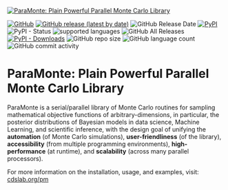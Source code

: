 [![ParaMonte: Plain Powerful Parallel Monte Carlo Library](https://www.cdslab.org/paramonte/images/paramonte.png)](https://www.cdslab.org/paramonte)  
  
[![GitHub](https://img.shields.io/github/license/cdslaborg/paramonte?color=orange&style=flat-square)](https://github.com/cdslaborg/paramonte/blob/master/LICENSE) 
[![GitHub release (latest by date)](https://img.shields.io/github/v/release/cdslaborg/paramonte?color=orange&label=kernel%20release&style=flat-square)](https://github.com/cdslaborg/paramonte/releases) 
![GitHub Release Date](https://img.shields.io/github/release-date/cdslaborg/paramonte?color=orange&style=flat-square) 
[![PyPI](https://img.shields.io/pypi/v/paramonte?color=orange&label=pypi%20release&style=flat-square)](https://pypi.org/project/paramonte/) 
![PyPI - Status](https://img.shields.io/pypi/status/paramonte?style=flat-square) 
![supported languages](https://img.shields.io/badge/interface-C%20%2F%20C%2B%2B%20%2F%20Fortran%20%2F%20MATLAB%20%2F%20Python-brightgreen?style=flat-square) 
![GitHub All Releases](https://img.shields.io/github/downloads/cdslaborg/paramonte/total?color=brightgreen&label=kernel%20downloads&style=flat-square) 
[![PyPI - Downloads](https://img.shields.io/pypi/dm/paramonte?color=brightgreen&label=pypi%20downloads&style=flat-square)](https://pypi.org/project/paramonte/) 
![GitHub repo size](https://img.shields.io/github/repo-size/cdslaborg/paramonte?style=flat-square) 
![GitHub language count](https://img.shields.io/github/languages/count/cdslaborg/paramonte?style=flat-square) 
![GitHub commit activity](https://img.shields.io/github/commit-activity/m/cdslaborg/paramonte?style=flat-square) 
  
ParaMonte: Plain Powerful Parallel Monte Carlo Library
======================================================

ParaMonte is a serial/parallel library of Monte Carlo routines for sampling mathematical objective functions of arbitrary-dimensions, in particular, the posterior distributions of Bayesian models in data science, Machine Learning, and scientific inference, with the design goal of unifying the **automation** (of Monte Carlo simulations), **user-friendliness** (of the library), **accessibility** (from multiple programming environments), **high-performance** (at runtime), and **scalability** (across many parallel processors).

For more information on the installation, usage, and examples, visit: [cdslab.org/pm](https://www.cdslab.org/paramonte)
